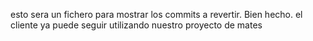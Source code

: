 esto sera un fichero para mostrar los commits a revertir. Bien hecho. el cliente ya puede seguir utilizando nuestro proyecto de mates 
